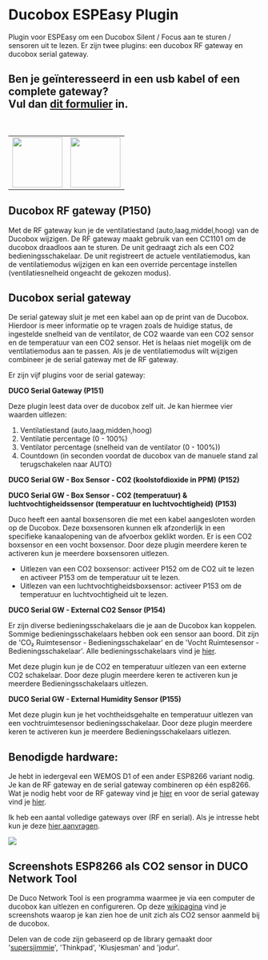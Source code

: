 # Ducobox ESPEasy Plugin
Plugin voor ESPEasy om een Ducobox Silent / Focus aan te sturen / sensoren uit te lezen. 
Er zijn twee plugins: een ducobox RF gateway en ducobox serial gateway.

## **Ben je geïnteresseerd in een usb kabel of een complete gateway? <br />Vul dan [dit formulier](https://forms.gle/QiHtNV9kgV45jKJh8) in.**
<br />
<table>
<tr><td>
<img height="100" src="https://lh3.googleusercontent.com/8azWteHwdkUwZEbfpm3KQFrbueGk_BfumJB3W-Lc2TxvxVRz8y6pe8aM5TCT5qbIoEQRvA52vejgsPj5eKMWKzezNE3t-M4v8dK7BUFs3j8R4Ma_XhQnv9FcH2Ab57_8G4KVMIvFdWpQaV5EKEiB333v_LX35ozgbhsD1LTaGCPZZ6HvIlw_DLLEPp_IKZrqKA_G_u8MUVSIz0tqes-GICjkhzgqUdYIZWfDlPwa-VB8y03NIlfVbd9inAQW-qyOyHumjzqOiEUMQnm8JGBZNCTe4_VERnp7uJUGfEjdfHE9GVNgSfoWegcbY7amy9FtIrcJYLB4bbJpiQ4u67PnjV9wp0upGlEEjspQnTiSIJ1vj48TPr6P-GZlflim1CMEq6R4M2e3-NOX0MfhmXzqj40yQZN0yuI2uTpsjKmp_zNx_lG20HI_L6xgnS0uL_tlosomtS3APT0Vqqb2Hw039wEIwI59GKcodg-nIWmBkFfDQXhTeqRtqGOM1g2s8w2cQK7jBmBVwntbX6AllVb1iOoub5WZE28HLZo95C3_RY2za98LBMRYqmBve8bIFTx5iGvwcJAogwpnhqmqspjqJB-t7XKmuaZnIa2kAiBMf0MoHW9awUn5chu2c1bAu0MDdYO9lMN2dj12cnHlGApQmr7CP1-twj65wF2_cvP5V_VlSZ-jBjUUCo3Asxh_p4spA-F0XdQdziZf8ECUKs4qSQd1vOQM0ejn_t1hVA4uZ_kMVmXlOA=w200">  
  </td><td><img height="100"  src="https://lh6.googleusercontent.com/WBaWCjiIPRDsUhhDUTVV3gSR9bhyvPKPASUYmpE6A1TvkIDutRHxhTgoU2iNArzwksq4Kej_uMkTyVjfVJb8m4geLlQnWjuON1Fyn2CyA-NHjhFdMPIgHMd35CSw=w260" /> </td></trd></table>

## Ducobox RF gateway (P150)
Met de RF gateway kun je de ventilatiestand (auto,laag,middel,hoog) van de Ducobox wijzigen. De RF gateway maakt gebruik van een CC1101 om de ducobox draadloos aan te sturen. De unit gedraagt zich als een CO2 bedieningsschakelaar. De unit registreert de actuele ventilatiemodus, kan de ventilatiemodus wijzigen en kan een override percentage instellen (ventilatiesnelheid ongeacht de gekozen modus).

## Ducobox serial gateway
De serial gateway sluit je met een kabel aan op de print van de Ducobox. Hierdoor is meer informatie op te vragen zoals de huidige status, de ingestelde snelheid van de ventilator, de CO2 waarde van een CO2 sensor en de temperatuur van een CO2 sensor. Het is helaas niet mogelijk om de ventilatiemodus aan te passen. Als je de ventilatiemodus wilt wijzigen combineer je de serial gateway met de RF gateway.

Er zijn vijf plugins voor de serial gateway:

**DUCO Serial Gateway (P151)** 

Deze plugin leest data over de ducobox zelf uit. Je kan hiermee vier waarden uitlezen:
1. Ventilatiestand (auto,laag,midden,hoog)
2. Ventilatie percentage (0 - 100%)
3. Ventilator percentage (snelheid van de ventilator (0 - 100%))
4. Countdown (in seconden voordat de ducobox van de manuele stand zal terugschakelen naar AUTO)

**DUCO Serial GW - Box Sensor - CO2 (koolstofdioxide in PPM) (P152)**

**DUCO Serial GW - Box Sensor - CO2 (temperatuur) & luchtvochtigheidssensor (temperatuur en luchtvochtigheid) (P153)**

Duco heeft een aantal boxsensoren die met een kabel aangesloten worden op de Ducobox. Deze boxsensoren kunnen elk afzonderlijk in een specifieke kanaalopening van de afvoerbox geklikt worden. Er is een CO2 boxsensor en een vocht boxsensor. Door deze plugin meerdere keren te activeren kun je meerdere boxsensoren uitlezen.

- Uitlezen van een CO2 boxsensor: activeer P152 om de CO2 uit te lezen en activeer P153 om de temperatuur uit te lezen.
- Uitlezen van een luchtvochtigheidsboxsensor: activeer P153 om de temperatuur en luchtvochtigheid uit te lezen.

**DUCO Serial GW - External CO2 Sensor (P154)**

Er zijn diverse bedieningsschakelaars die je aan de Ducobox kan koppelen. Sommige bedieningsschakelaars hebben ook een sensor aan boord. Dit zijn de 'CO₂ Ruimtesensor - Bedieningsschakelaar' en de 'Vocht Ruimtesensor - Bedieningsschakelaar'. Alle bedieningsschakelaars vind je [hier](https://www.duco.eu/nl-nl-producten/nl-nl-luchtafvoer/nl-nl-sturingscomponenten/nl-nl-bedieningsschakelaar). 

Met deze plugin kun je de CO2 en temperatuur uitlezen van een externe CO2 schakelaar. Door deze plugin meerdere keren te activeren kun je meerdere Bedieningsschakelaars uitlezen.

**DUCO Serial GW - External Humidity Sensor (P155)**

Met deze plugin kun je het vochtheidsgehalte en temperatuur uitlezen van een vochtruimtesensor bedieningsschakelaar. Door deze plugin meerdere keren te activeren kun je meerdere Bedieningsschakelaars uitlezen.

## Benodigde hardware:
Je hebt in iedergeval een WEMOS D1 of een ander ESP8266 variant nodig. Je kan de RF gateway en de serial gateway combineren op één esp8266. Wat je nodig hebt voor de RF gateway vind je [hier](https://github.com/arnemauer/Ducobox-ESPEasy-Plugin/wiki/3.-RF-Gateway---Hardware) en voor de serial gateway vind je [hier](https://github.com/arnemauer/Ducobox-ESPEasy-Plugin/wiki/6.-Serial-GW---Hardware).

Ik heb een aantal volledige gateways over (RF en serial). Als je intresse hebt kun je deze [hier aanvragen](https://forms.gle/QiHtNV9kgV45jKJh8).

<img src="https://lh3.googleusercontent.com/8azWteHwdkUwZEbfpm3KQFrbueGk_BfumJB3W-Lc2TxvxVRz8y6pe8aM5TCT5qbIoEQRvA52vejgsPj5eKMWKzezNE3t-M4v8dK7BUFs3j8R4Ma_XhQnv9FcH2Ab57_8G4KVMIvFdWpQaV5EKEiB333v_LX35ozgbhsD1LTaGCPZZ6HvIlw_DLLEPp_IKZrqKA_G_u8MUVSIz0tqes-GICjkhzgqUdYIZWfDlPwa-VB8y03NIlfVbd9inAQW-qyOyHumjzqOiEUMQnm8JGBZNCTe4_VERnp7uJUGfEjdfHE9GVNgSfoWegcbY7amy9FtIrcJYLB4bbJpiQ4u67PnjV9wp0upGlEEjspQnTiSIJ1vj48TPr6P-GZlflim1CMEq6R4M2e3-NOX0MfhmXzqj40yQZN0yuI2uTpsjKmp_zNx_lG20HI_L6xgnS0uL_tlosomtS3APT0Vqqb2Hw039wEIwI59GKcodg-nIWmBkFfDQXhTeqRtqGOM1g2s8w2cQK7jBmBVwntbX6AllVb1iOoub5WZE28HLZo95C3_RY2za98LBMRYqmBve8bIFTx5iGvwcJAogwpnhqmqspjqJB-t7XKmuaZnIa2kAiBMf0MoHW9awUn5chu2c1bAu0MDdYO9lMN2dj12cnHlGApQmr7CP1-twj65wF2_cvP5V_VlSZ-jBjUUCo3Asxh_p4spA-F0XdQdziZf8ECUKs4qSQd1vOQM0ejn_t1hVA4uZ_kMVmXlOA=w200">  

## Screenshots ESP8266 als CO2 sensor in DUCO Network Tool ###
De Duco Network Tool is een programma waarmee je via een computer de ducobox kan uitlezen en configureren. 
Op deze [wikipagina](https://github.com/arnemauer/Ducobox-ESPEasy-Plugin/wiki/DUCO-Network-tool) vind je screenshots waarop je kan zien hoe de unit zich als CO2 sensor aanmeld bij de ducobox.

Delen van de code zijn gebaseerd op de library gemaakt door '[supersjimmie](https://github.com/supersjimmie/IthoEcoFanRFT/tree/master/Master/Itho )', 'Thinkpad', 'Klusjesman' and 'jodur'. 

